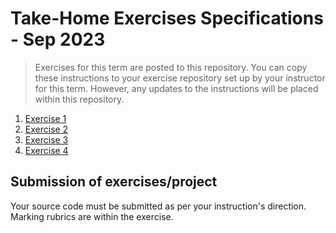 # Take-Home Exercises Specifications - Sep 2023

> Exercises for this term are posted to this repository. You can copy these instructions to your exercise repository set up by your instructor for this term. However, any updates to the instructions will be placed within this repository.

1. [Exercise 1](./Exercise1/README.md)
1. [Exercise 2](./Exercise2/README.md)
1. [Exercise 3](./Exercise3/README.md)
1. [Exercise 4](./Exercise4/README.md)


## Submission of exercises/project

Your source code must be submitted as per your instruction's direction. Marking rubrics are within the exercise.

